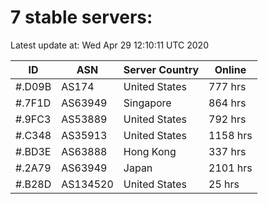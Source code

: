 # 7 stable servers:

Latest update at: Wed Apr 29 12:10:11 UTC 2020

| ID | ASN | Server Country | Online |
| -- | --- | -------------- | ------ |
| #.D09B | AS174 | United States | 777 hrs |
| #.7F1D | AS63949 | Singapore | 864 hrs |
| #.9FC3 | AS53889 | United States | 792 hrs |
| #.C348 | AS35913 | United States | 1158 hrs |
| #.BD3E | AS63888 | Hong Kong | 337 hrs |
| #.2A79 | AS63949 | Japan | 2101 hrs |
| #.B28D | AS134520 | United States | 25 hrs |

